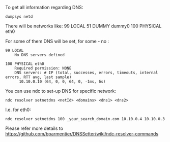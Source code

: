 To get all information regarding DNS:

`dumpsys netd`

There will be networks like:
99 LOCAL
51 DUMMY dummy0
100 PHYSICAL eth0

For some of them DNS will be set, for some - no :

    99 LOCAL
        No DNS servers defined

    100 PHYSICAL eth0
        Required permission: NONE
        DNS servers: # IP (total, successes, errors, timeouts, internal errors, RTT avg, last sample)
          10.10.0.10 (64, 0, 0, 64, 0, -1ms, 6s)

You can use ndc to set-up DNS for specific network:

`ndc resolver setnetdns <netId> <domains> <dns1> <dns2>`

I.e. for eth0:

`ndc resolver setnetdns 100 _your_search_domain.com 10.10.0.4 10.10.0.3`

Please refer more details to
https://github.com/bparmentier/DNSSetter/wiki/ndc-resolver-commands


